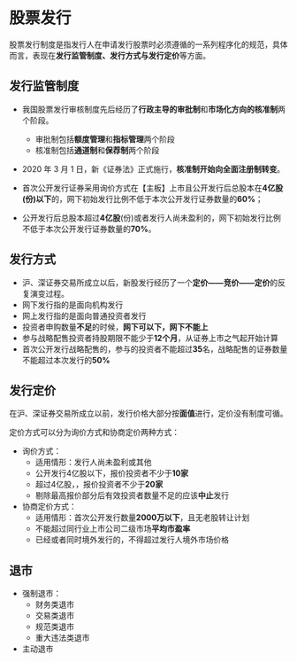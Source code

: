 # 股票发行

股票发行制度是指发行人在申请发行股票时必须遵循的一系列程序化的规范，具体而言，表现在**发行监管制度、发行方式与发行定价**等方面。


## 发行监管制度

- 我国股票发行审核制度先后经历了**行政主导的审批制**和**市场化方向的核准制**两个阶段。
  - 审批制包括**额度管理**和**指标管理**两个阶段
  - 核准制包括**通道制**和**保荐制**两个阶段
- 2020 年 3 月 1 日，新《证券法》正式施行，**核准制开始向全面注册制转变**。

- 首次公开发行证券采用询价方式在【主板】上市且公开发行后总股本在**4亿股(份)以下**的，网下初始发行比例不低于本次公开发行证券数量的**60%**；
- 公开发行后总股本超过**4亿股**(份)或者发行人尚未盈利的，网下初始发行比例不低于本次公开发行证券数量的**70%**。

## 发行方式

- 沪、深证券交易所成立以后，新股发行经历了一个**定价——竞价——定价**的反复演变过程。
- 网下发行指的是面向机构发行
- 网上发行指的是面向普通投资者发行
- 投资者申购数量**不足**的时候，**网下可以下，网下不能上**
- 参与战略配售投资者持股期限不能少于**12个月**，从证券上市之气起开始计算
- 首次公开发行战略配售的，参与的投资者不能超过**35**名，战略配售的证券数量不能超过本次发行的**50%**

## 发行定价

在沪、深证券交易所成立以前，发行价格大部分按**面值**进行，定价没有制度可循。

定价方式可以分为询价方式和协商定价两种方式：

- 询价方式：
  - 适用情形：发行人尚未盈利或其他
  - 公开发行4亿股以下，报价投资者不少于**10家**
  - 超过4亿股，，报价投资者不少于**20家**
  - 剔除最高报价部分后有效投资者数量不足的应该**中止**发行
- 协商定价方式：
  - 适用情形：首次公开发行数量**2000万以下**，且无老股转让计划
  - 不能超过同行业上市公司二级市场**平均市盈率**
  - 已经或者同时境外发行的，不得超过发行人境外市场价格

## 退市

- 强制退市：
  - 财务类退市
  - 交易类退市
  - 规范类退市
  - 重大违法类退市
- 主动退市
